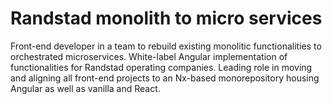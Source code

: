 <!--
  slug: randstad-micro-services
  type: fortpolio
  categories: JavaScript, HTML/CSS, UX, mobile
  tags: scrum, design system, CSS, HTML, TypeScript, Nx, Angular, MKDocs, TypeDoc, Storybook, Cypress, i18n, a11y
  clients: Randstad
  collaboration: 
  prizes: 
  thumbnail: Randstad.png
  image:
  images: 
  inCv: true 
  inPortfolio: false
  dateFrom: 2020-10-01
  dateTo: 2023-01-24
--> 
 
# Randstad monolith to micro services

Front-end developer in a team to rebuild existing monolitic functionalities to orchestrated microservices. 
White-label Angular implementation of functionalities for Randstad operating companies. Leading role in moving and aligning all front-end projects to an Nx-based monorepository housing Angular as well as vanilla and React.
